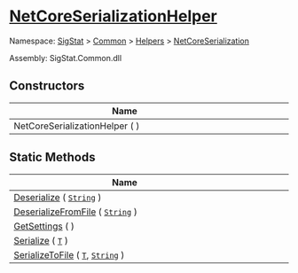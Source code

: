 # [NetCoreSerializationHelper](./NetCoreSerializationHelper.md)

Namespace: [SigStat]() > [Common](./../../README.md) > [Helpers](./../README.md) > [NetCoreSerialization](./README.md)

Assembly: SigStat.Common.dll


## Constructors

| Name | Summary | 
| --- | --- | 
| NetCoreSerializationHelper (  )<div style="width: 400px">| <div style="width: 400px">| <br>


## Static Methods

| Name | Summary | 
| --- | --- | 
| [Deserialize](./Methods/NetCoreSerializationHelper-100664081.md) ( [`String`](https://docs.microsoft.com/en-us/dotnet/api/System.String) )<div style="width: 400px">| <div style="width: 400px">| <br>
| [DeserializeFromFile](./Methods/NetCoreSerializationHelper-100664084.md) ( [`String`](https://docs.microsoft.com/en-us/dotnet/api/System.String) )<div style="width: 400px">| <div style="width: 400px">| <br>
| [GetSettings](./Methods/NetCoreSerializationHelper-100664080.md) (  )<div style="width: 400px">| <div style="width: 400px">| <br>
| [Serialize](./Methods/NetCoreSerializationHelper-100664082.md) ( [`T`](./NetCoreSerializationHelper.md) )<div style="width: 400px">| <div style="width: 400px">| <br>
| [SerializeToFile](./Methods/NetCoreSerializationHelper-100664083.md) ( [`T`](./NetCoreSerializationHelper.md), [`String`](https://docs.microsoft.com/en-us/dotnet/api/System.String) )<div style="width: 400px">| <div style="width: 400px">| <br>


